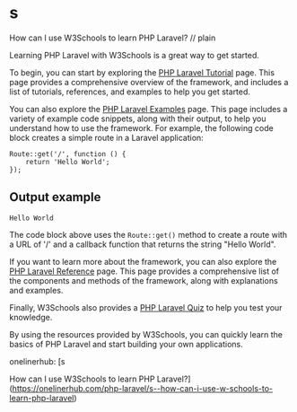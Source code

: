 # s

How can I use W3Schools to learn PHP Laravel?
// plain

Learning PHP Laravel with W3Schools is a great way to get started.

To begin, you can start by exploring the [PHP Laravel Tutorial](https://www.w3schools.com/laravel/default.asp) page. This page provides a comprehensive overview of the framework, and includes a list of tutorials, references, and examples to help you get started.

You can also explore the [PHP Laravel Examples](https://www.w3schools.com/laravel/laravel_examples.asp) page. This page includes a variety of example code snippets, along with their output, to help you understand how to use the framework. For example, the following code block creates a simple route in a Laravel application:

```
Route::get('/', function () {
    return 'Hello World';
});
```

## Output example

```
Hello World
```

The code block above uses the `Route::get()` method to create a route with a URL of '/' and a callback function that returns the string "Hello World".

If you want to learn more about the framework, you can also explore the [PHP Laravel Reference](https://www.w3schools.com/laravel/laravel_ref_overview.asp) page. This page provides a comprehensive list of the components and methods of the framework, along with explanations and examples.

Finally, W3Schools also provides a [PHP Laravel Quiz](https://www.w3schools.com/quiztest/quiztest.asp?qtest=Laravel) to help you test your knowledge.

By using the resources provided by W3Schools, you can quickly learn the basics of PHP Laravel and start building your own applications.

onelinerhub: [s

How can I use W3Schools to learn PHP Laravel?](https://onelinerhub.com/php-laravel/s--how-can-i-use-w-schools-to-learn-php-laravel)